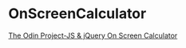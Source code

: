 OnScreenCalculator
==================

[The Odin Project-JS & jQuery On Screen Calculator](http://www.theodinproject.com/javascript-and-jquery/on-screen-calculator)

